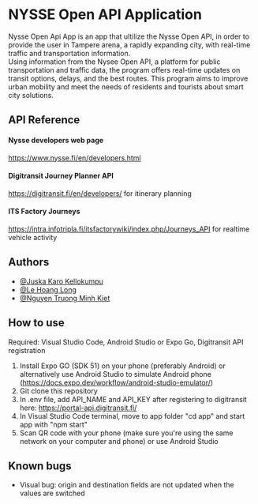
# NYSSE Open API Application

Nysse Open Api App is an app that ultilize the Nysse Open API, in order to provide the user in Tampere arena, a rapidly expanding city, with real-time traffic and transportation information.  
Using information from the Nysee Open API, a platform for public transportation and traffic data, the program offers real-time updates on transit options, delays, and the best routes. This program aims to improve urban mobility and meet the needs of residents and tourists about smart city solutions.

## API Reference
#### Nysse developers web page
https://www.nysse.fi/en/developers.html
#### Digitransit Journey Planner API
https://digitransit.fi/en/developers/ for itinerary planning
#### ITS Factory Journeys
https://intra.infotripla.fi/itsfactorywiki/index.php/Journeys_API for realtime vehicle activity

## Authors

- [@Juska Karo Kellokumpu](https://github.com/jkellok)
- [@Le Hoang Long](https://github.com/LongleKuro2106)
- [@Nguyen Truong Minh Kiet](https://github.com/JerryPlayzGames)

## How to use
Required: Visual Studio Code, Android Studio or Expo Go, Digitransit API registration

1. Install Expo GO (SDK 51) on your phone (preferably Android) or alternatively use Android Studio to simulate Android phone (https://docs.expo.dev/workflow/android-studio-emulator/)
2. Git clone this repository
3. In .env file, add API_NAME and API_KEY after registering to digitransit here: https://portal-api.digitransit.fi/ 
4. In Visual Studio Code terminal, move to app folder "cd app" and start app with "npm start"
5. Scan QR code with your phone (make sure you're using the same network on your computer and phone) or use Android Studio

## Known bugs
- Visual bug: origin and destination fields are not updated when the values are switched
